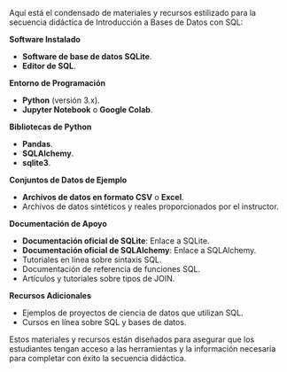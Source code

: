Aquí está el condensado de materiales y recursos estilizado para la secuencia didáctica de Introducción a Bases de Datos con SQL:

**Software Instalado**

*   **Software de base de datos SQLite**.
*   **Editor de SQL**.

**Entorno de Programación**

*   **Python** (versión 3.x).
*   **Jupyter Notebook** o **Google Colab**.

**Bibliotecas de Python**

*   **Pandas**.
*   **SQLAlchemy**.
*   **sqlite3**.

**Conjuntos de Datos de Ejemplo**

*   **Archivos de datos en formato CSV** o **Excel**.
*   Archivos de datos sintéticos y reales proporcionados por el instructor.

**Documentación de Apoyo**

*   **Documentación oficial de SQLite**: Enlace a SQLite.
*   **Documentación oficial de SQLAlchemy**: Enlace a SQLAlchemy.
*   Tutoriales en línea sobre sintaxis SQL.
*   Documentación de referencia de funciones SQL.
*   Artículos y tutoriales sobre tipos de JOIN.

**Recursos Adicionales**

*   Ejemplos de proyectos de ciencia de datos que utilizan SQL.
*   Cursos en línea sobre SQL y bases de datos.

Estos materiales y recursos están diseñados para asegurar que los estudiantes tengan acceso a las herramientas y la información necesaria para completar con éxito la secuencia didáctica.
